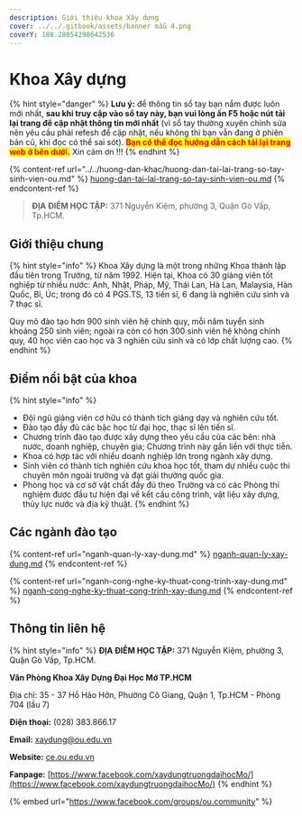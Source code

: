 ```yaml
---
description: Giới thiệu khoa Xây dựng
cover: ../../.gitbook/assets/banner mẫu 4.png
coverY: 188.28054298642536
---
```


# Khoa Xây dựng

{% hint style="danger" %}
**Lưu ý:** để thông tin sổ tay bạn nắm được luôn mới nhất, **sau khi truy cập vào sổ tay này, bạn vui lòng ấn F5 hoặc nút tải lại trang để cập nhật thông tin mới nhất** (vì sổ tay thường xuyên chỉnh sửa nên yêu cầu phải refesh để cập nhật, nếu không thì bạn vẫn đang ở phiên bản cũ, khi đọc có thể sai sót). <mark style="color:red;">**Bạn có thể đọc hướng dẫn cách tải lại trang web ở bên dưới.**</mark> Xin cảm ơn !!!
{% endhint %}

{% content-ref url="../../huong-dan-khac/huong-dan-tai-lai-trang-so-tay-sinh-vien-ou.md" %}
[huong-dan-tai-lai-trang-so-tay-sinh-vien-ou.md](../../huong-dan-khac/huong-dan-tai-lai-trang-so-tay-sinh-vien-ou.md)
{% endcontent-ref %}

> **ĐỊA ĐIỂM HỌC TẬP:** 371 Nguyễn Kiệm, phường 3, Quận Gò Vấp, Tp.HCM.

## **Giới thiệu chung**

{% hint style="info" %}
Khoa Xây dựng là một trong những Khoa thành lập đầu tiên trong Trường, từ năm 1992. Hiện tại, Khoa có 30 giảng viên tốt nghiệp từ nhiều nước: Anh, Nhật, Pháp, Mỹ, Thái Lan, Hà Lan, Malaysia, Hàn Quốc, Bỉ, Úc; trong đó có 4 PGS.TS, 13 tiến sĩ, 6 đang là nghiên cứu sinh và 7 thạc sĩ.

Quy mô đào tạo hơn 900 sinh viên hệ chính quy, mỗi năm tuyển sinh khoảng 250 sinh viên; ngoài ra còn có hơn 300 sinh viên hệ không chính quy, 40 học viên cao học và 3 nghiên cứu sinh và có lớp chất lượng cao.
{% endhint %}

## Điểm nổi bật của khoa

{% hint style="info" %}
* Đội ngũ giảng viên cơ hữu có thành tích giảng dạy và nghiên cứu tốt.
* Đào tạo đầy đủ các bậc học từ đại học, thạc sĩ lên tiến sĩ.
* Chương trình đào tạo được xây dựng theo yêu cầu của các bên: nhà nước, doanh nghiệp, chuyên gia; Chương trình này gắn liền với thực tiễn.
* Khoa có hợp tác với nhiều doanh nghiệp lớn trong ngành xây dựng.
* Sinh viên có thành tích nghiên cứu khoa học tốt, tham dự nhiều cuộc thi chuyên môn ngoài trường và đạt giải thưởng quốc gia.
* Phòng học và cơ sở vật chất đầy đủ theo Trường và có các Phòng thí nghiệm được đầu tư hiện đại về kết cấu công trình, vật liệu xây dựng, thủy lực nước và địa kỹ thuật.
{% endhint %}

## Các ngành đào tạo

{% content-ref url="nganh-quan-ly-xay-dung.md" %}
[nganh-quan-ly-xay-dung.md](nganh-quan-ly-xay-dung.md)
{% endcontent-ref %}

{% content-ref url="nganh-cong-nghe-ky-thuat-cong-trinh-xay-dung.md" %}
[nganh-cong-nghe-ky-thuat-cong-trinh-xay-dung.md](nganh-cong-nghe-ky-thuat-cong-trinh-xay-dung.md)
{% endcontent-ref %}

## Thông tin liên hệ

{% hint style="info" %}
**ĐỊA ĐIỂM HỌC TẬP:** 371 Nguyễn Kiệm, phường 3, Quận Gò Vấp, Tp.HCM.

**Văn Phòng Khoa Xây Dựng Đại Học Mở TP.HCM**

Địa chỉ: 35 - 37 Hồ Hảo Hớn, Phường Cô Giang, Quận 1, Tp.HCM - Phòng 704 (lầu 7)

**Điện thoại:** (028) 383.866.17

**Email:** xaydung@ou.edu.vn

**Website:** [ce.ou.edu.vn](http://ce.ou.edu.vn/)

**Fanpage:** [https://www.facebook.com/xaydungtruongdaihocMo/](https://www.facebook.com/xaydungtruongdaihocMo/)
{% endhint %}

{% embed url="https://www.facebook.com/groups/ou.community" %}

